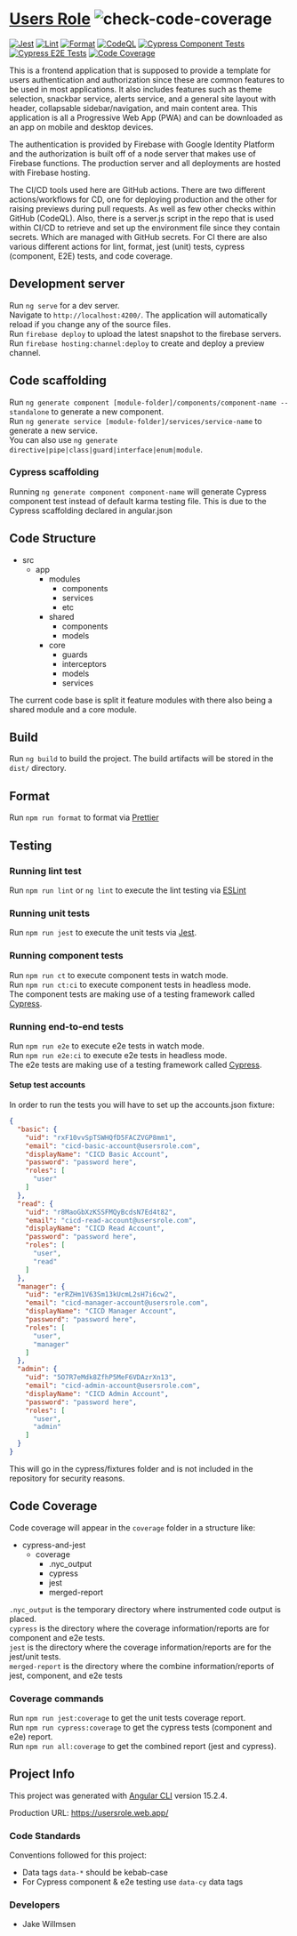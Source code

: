 # [Users Role](https://usersrole.web.app/) ![check-code-coverage](https://img.shields.io/badge/code--coverage-84.29%25-green)

[![Jest](https://github.com/jdwillmsen/usersrole/actions/workflows/jest.yml/badge.svg)](https://github.com/jdwillmsen/usersrole/actions/workflows/jest.yml)
[![Lint](https://github.com/jdwillmsen/usersrole/actions/workflows/lint.yml/badge.svg)](https://github.com/jdwillmsen/usersrole/actions/workflows/lint.yml)
[![Format](https://github.com/jdwillmsen/usersrole/actions/workflows/format.yml/badge.svg)](https://github.com/jdwillmsen/usersrole/actions/workflows/format.yml)
[![CodeQL](https://github.com/jdwillmsen/usersrole/actions/workflows/github-code-scanning/codeql/badge.svg)](https://github.com/jdwillmsen/usersrole/actions/workflows/github-code-scanning/codeql)
[![Cypress Component Tests](https://github.com/jdwillmsen/usersrole/actions/workflows/cypress-component.yml/badge.svg)](https://github.com/jdwillmsen/usersrole/actions/workflows/cypress-component.yml)
[![Cypress E2E Tests](https://github.com/jdwillmsen/usersrole/actions/workflows/cypress-e2e.yml/badge.svg)](https://github.com/jdwillmsen/usersrole/actions/workflows/cypress-e2e.yml)
[![Code Coverage](https://github.com/jdwillmsen/usersrole/actions/workflows/code-coverage.yml/badge.svg)](https://github.com/jdwillmsen/usersrole/actions/workflows/code-coverage.yml)

This is a frontend application that is supposed to provide a template for
users authentication and authorization since these are common features to be
used in most applications. It also includes features such as theme
selection, snackbar service, alerts service, and a general site layout with
header, collapsable sidebar/navigation, and main content area. This
application is all a Progressive Web App (PWA) and can be downloaded as an app
on mobile and desktop devices.

The authentication is provided by Firebase with Google Identity Platform and
the authorization is built off of a node server that makes use of Firebase
functions. The production server and all deployments are hosted with
Firebase hosting.

The CI/CD tools used here are GitHub actions. There are two different
actions/workflows for CD, one for deploying production and the other for raising
previews during pull requests. As well as few other checks within GitHub
(CodeQL). Also, there is a server.js script in the repo that is used within
CI/CD to retrieve and set up the environment file since they contain secrets.
Which are managed with GitHub secrets. For CI there are also various different
actions for lint, format, jest (unit) tests, cypress (component, E2E) tests,
and code coverage.

## Development server

Run `ng serve` for a dev server.\
Navigate to `http://localhost:4200/`. The application will automatically reload if you change any of the source files.\
Run `firebase deploy` to upload the latest snapshot to the firebase servers.\
Run `firebase hosting:channel:deploy` to create and deploy a preview channel.

## Code scaffolding

Run `ng generate component [module-folder]/components/component-name --standalone` to generate a new component.\
Run `ng generate service [module-folder]/services/service-name` to generate a new service.\
You can also use `ng generate directive|pipe|class|guard|interface|enum|module`.

### Cypress scaffolding

Running `ng generate component component-name` will generate Cypress component test instead of default karma testing
file. This is due to the Cypress scaffolding declared in angular.json

## Code Structure

- src
  - app
    - modules
      - components
      - services
      - etc
    - shared
      - components
      - models
    - core
      - guards
      - interceptors
      - models
      - services

The current code base is split it feature modules with there also being a shared module and a core module.

## Build

Run `ng build` to build the project. The build artifacts will be stored in the `dist/` directory.

## Format

Run `npm run format` to format via [Prettier](https://prettier.io/)

## Testing

### Running lint test

Run `npm run lint` or `ng lint` to execute the lint testing via [ESLint](https://eslint.org/)

### Running unit tests

Run `npm run jest` to execute the unit tests via [Jest](https://jestjs.io/).

### Running component tests

Run `npm run ct` to execute component tests in watch mode.\
Run `npm run ct:ci` to execute component tests in headless mode.\
The component tests are making use of a testing framework called [Cypress](https://docs.cypress.io/guides/component-testing/overview).

### Running end-to-end tests

Run `npm run e2e` to execute e2e tests in watch mode.\
Run `npm run e2e:ci` to execute e2e tests in headless mode.\
The e2e tests are making use of a testing framework called [Cypress](https://docs.cypress.io/guides/end-to-end-testing/writing-your-first-end-to-end-test).

#### Setup test accounts

In order to run the tests you will have to set up the accounts.json fixture:

```json
{
  "basic": {
    "uid": "rxF10vvSpTSWHQfD5FACZVGP8mm1",
    "email": "cicd-basic-account@usersrole.com",
    "displayName": "CICD Basic Account",
    "password": "password here",
    "roles": [
      "user"
    ]
  },
  "read": {
    "uid": "r8MaoGbXzKSSFMQyBcdsN7Ed4t82",
    "email": "cicd-read-account@usersrole.com",
    "displayName": "CICD Read Account",
    "password": "password here",
    "roles": [
      "user",
      "read"
    ]
  },
  "manager": {
    "uid": "erRZHm1V63Sm13kUcmL2sH7i6cw2",
    "email": "cicd-manager-account@usersrole.com",
    "displayName": "CICD Manager Account",
    "password": "password here",
    "roles": [
      "user",
      "manager"
    ]
  },
  "admin": {
    "uid": "5O7R7eMdk8ZfhP5MeF6VDAzrXn13",
    "email": "cicd-admin-account@usersrole.com",
    "displayName": "CICD Admin Account",
    "password": "password here",
    "roles": [
      "user",
      "admin"
    ]
  }
}
```

This will go in the cypress/fixtures folder and is not included in the repository for security reasons.

## Code Coverage

Code coverage will appear in the `coverage` folder in a structure like:

- cypress-and-jest
  - coverage
    - .nyc_output
    - cypress
    - jest
    - merged-report

`.nyc_output` is the temporary directory where instrumented code output is placed.\
`cypress` is the directory where the coverage information/reports are for component and e2e tests.\
`jest` is the directory where the coverage information/reports are for the jest/unit tests.\
`merged-report` is the directory where the combine information/reports of jest, component, and e2e tests

### Coverage commands

Run `npm run jest:coverage` to get the unit tests coverage report.\
Run `npm run cypress:coverage` to get the cypress tests (component and e2e) report.\
Run `npm run all:coverage` to get the combined report (jest and cypress).

## Project Info

This project was generated with [Angular CLI](https://github.com/angular/angular-cli) version 15.2.4.

Production URL: https://usersrole.web.app/

### Code Standards

Conventions followed for this project:

- Data tags `data-*` should be kebab-case
- For Cypress component & e2e testing use `data-cy` data tags

### Developers

- Jake Willmsen

